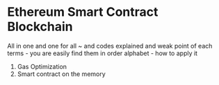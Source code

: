 # Ethereum Smart Contract Blockchain

All in one and one for all ~ and codes explained and weak point of each terms - you are easily find them in order alphabet - how to apply it
1. Gas Optimization 
2. Smart contract on the memory
